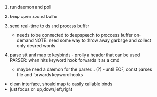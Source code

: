 1. run daemon and poll
2. keep open sound buffer
3. send real-time to ds and process buffer
    * needs to be connected to deepspeech to proccess buffer on-demand
NOTE: need some way to throw away garbage and collect only desired words

4. parse stt and map to keybinds - prolly a header that can be used
PARSER: when hits keyword hook forwards it as a cmd
    * maybe need a daemon for the parser... (?) - until EOF, const parses file
      and forwards keyword hooks

* clean interface, should map to easily callable binds
* just focus on up,down,left,right
